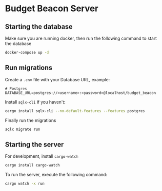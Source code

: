 # Budget Beacon Server

## Starting the database

Make sure you are running docker, then run the following command to start the database

```bash
docker-compose up -d
```

## Run migrations

Create a `.env` file with your Database URL, example:

```
# Postgres
DATABASE_URL=postgres://<username>:<password>@localhost/budget_beacon
```

Install `sqlx-cli` if you haven't:

```bash
cargo install sqlx-cli --no-default-features --features postgres
```

Finally run the migrations

```bash
sqlx migrate run
```

## Starting the server

For development, install `cargo-watch`

```bash
cargo install cargo-watch
```

To run the server, execute the following command:

```bash
cargo watch -x run
```